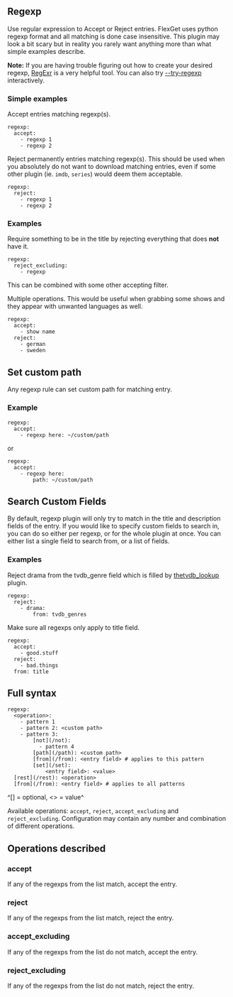 ## Regexp
Use regular expression to Accept or Reject entries. FlexGet uses python regexp format and all matching is done case insensitive. This plugin may look a bit scary but in reality you rarely want anything more than what simple examples describe.

**Note:** If you are having trouble figuring out how to create your desired regexp, [RegExr](http://www.gskinner.com/RegExr/) is a very helpful tool. You can also try [--try-regexp](/Plugins/try_regexp) interactively.

### Simple examples
Accept entries matching regexp(s).

```
regexp:
  accept:
    - regexp 1
    - regexp 2
```

Reject permanently entries matching regexp(s). This should be used when you absolutely do not want to download matching entries, even if some other plugin (ie. `imdb`, `series`) would deem them acceptable.

```
regexp:
  reject:
    - regexp 1
    - regexp 2
```

### Examples
Require something to be in the title by rejecting everything that does **not** have it.

```
regexp:
  reject_excluding:
    - regexp
```

This can be combined with some other accepting filter.

Multiple operations. This would be useful when grabbing some shows and they appear with unwanted languages as well.

```
regexp:
  accept:
    - show name
  reject:
    - german
    - sweden
```

## Set custom path
Any regexp rule can set custom path for matching entry.

### Example
```
regexp:
  accept: 
    - regexp here: ~/custom/path
```

or

```
regexp:
  accept: 
    - regexp here:
        path: ~/custom/path
```

## Search Custom Fields
By default, regexp plugin will only try to match in the title and description fields of the entry. If you would like to specify custom fields to search in, you can do so either per regexp, or for the whole plugin at once. You can either list a single field to search from, or a list of fields.

### Examples
Reject drama from the tvdb_genre field which is filled by [thetvdb_lookup](/Plugins/thetvdb_lookup) plugin.
```
regexp:
  reject:
    - drama:
        from: tvdb_genres
```
Make sure all regexps only apply to title field.
```
regexp:
  accept:
    - good.stuff
  reject:
    - bad.things
  from: title
```

## Full syntax
```
regexp:
  <operation>:
    - pattern 1
    - pattern 2: <custom path>
    - pattern 3:
        [not](/not):
          - pattern 4
        [path](/path): <custom path>
        [from](/from): <entry field> # applies to this pattern
        [set](/set):
            <entry field>: <value>
  [rest](/rest): <operation>
  [from](/from): <entry field> # applies to all patterns
```

^[] = optional, <> = value^

Available operations: `accept`, `reject`, `accept_excluding` and `reject_excluding`.
Configuration may contain any number and combination of different operations.

## Operations described
### accept
If any of the regexps from the list match, accept the entry.

### reject
If any of the regexps from the list match, reject the entry.

### accept_excluding
If any of the regexps from the list do not match, accept the entry.

### reject_excluding
If any of the regexps from the list do not match, reject the entry.